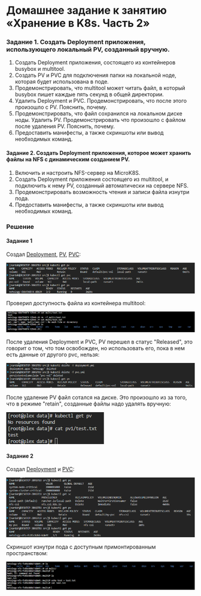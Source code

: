 # Домашнее задание к занятию «Хранение в K8s. Часть 2»

### Задание 1. Создать Deployment приложения, использующего локальный PV, созданный вручную.

  1. Создать Deployment приложения, состоящего из контейнеров busybox и multitool.
  2. Создать PV и PVC для подключения папки на локальной ноде, которая будет использована в поде.
  3. Продемонстрировать, что multitool может читать файл, в который busybox пишет каждые пять секунд в общей директории.
  4. Удалить Deployment и PVC. Продемонстрировать, что после этого произошло с PV. Пояснить, почему.
  5. Продемонстрировать, что файл сохранился на локальном диске ноды. Удалить PV. Продемонстрировать что произошло с файлом после удаления PV. Пояснить, почему.
  6. Предоставить манифесты, а также скриншоты или вывод необходимых команд.
#### Задание 2. Создать Deployment приложения, которое может хранить файлы на NFS с динамическим созданием PV.

  1. Включить и настроить NFS-сервер на MicroK8S.
  2. Создать Deployment приложения состоящего из multitool, и подключить к нему PV, созданный автоматически на сервере NFS.
  3. Продемонстрировать возможность чтения и записи файла изнутри пода.
  4. Предоставить манифесты, а также скриншоты или вывод необходимых команд.

### Решение

#### Задание 1
Создал [Deployment](https://github.com/gemeral68/devops_netology/blob/main/micros-homeworks/12-07-kuber-volume02/src/deployment.yml), [PV](https://github.com/gemeral68/devops_netology/blob/main/micros-homeworks/12-07-kuber-volume02/src/pv.yml), [PVC](https://github.com/gemeral68/devops_netology/blob/main/micros-homeworks/12-07-kuber-volume02/src/pvc.yml):

![Image alt](https://github.com/gemeral68/devops_netology/blob/main/micros-homeworks/12-07-kuber-volume02/img/1.png)

 Проверил доступность файла из контейнера multitool:
 
![Image alt](https://github.com/gemeral68/devops_netology/blob/main/micros-homeworks/12-07-kuber-volume02/img/2.png)

 После удаления Deployment и PVC, PV перешел в статус "Released", это говорит о том, что том освобожден, но использовать его, пока в нем есть данные от другого pvc, нельзя:

![Image alt](https://github.com/gemeral68/devops_netology/blob/main/micros-homeworks/12-07-kuber-volume02/img/3.png)

После удаление PV файл сотался на диске. Это произошло из за того, что в режиме "retain", созданные файлы надо удалять вручную:

![Image alt](https://github.com/gemeral68/devops_netology/blob/main/micros-homeworks/12-07-kuber-volume02/img/4.png)

#### Задание 2
Создал [Deployment](https://github.com/gemeral68/devops_netology/blob/main/micros-homeworks/12-07-kuber-volume02/src/nfs_deployment.yml) и [PVC](https://github.com/gemeral68/devops_netology/blob/main/micros-homeworks/12-07-kuber-volume02/src/pvc_nfs.yml):

![Image alt](https://github.com/gemeral68/devops_netology/blob/main/micros-homeworks/12-07-kuber-volume02/img/5.png)

Скриншот изнутри пода с доступным примонтированным пространством:

![Image alt](https://github.com/gemeral68/devops_netology/blob/main/micros-homeworks/12-07-kuber-volume02/img/6.png)
